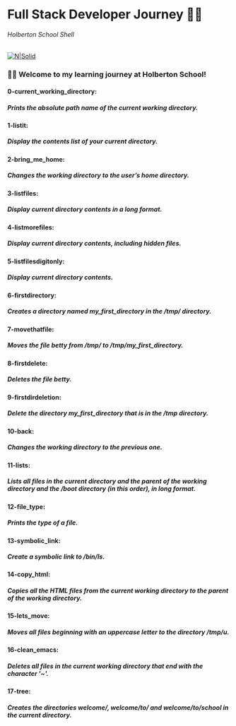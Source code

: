 # Full Stack Developer Journey  🧑‍🎓
######  *Holberton School Shell*  

[![N|Solid](https://cdn.prod.website-files.com/6105315644a26f77912a1ada/63eea844ae4e3022154e2878_Holberton.png)](https://www.holbertonschool.com/)


### 🙋‍♂️ Welcome to my learning journey at Holberton School! 
#### 0-current_working_directory:
##### Prints the absolute path name of the current working directory.
#### 1-listit:
##### Display the contents list of your current directory.
#### 2-bring_me_home:
##### Changes the working directory to the user’s home directory.
#### 3-listfiles:
##### Display current directory contents in a long format.
#### 4-listmorefiles:
##### Display current directory contents, including hidden files.
#### 5-listfilesdigitonly:
##### Display current directory contents.
#### 6-firstdirectory:
##### Creates a directory named my_first_directory in the /tmp/ directory.
#### 7-movethatfile:
##### Moves the file betty from /tmp/ to /tmp/my_first_directory.
#### 8-firstdelete:
##### Deletes the file betty.
#### 9-firstdirdeletion:
##### Delete the directory my_first_directory that is in the /tmp directory.
#### 10-back:
##### Changes the working directory to the previous one.
#### 11-lists:
##### Lists all files in the current directory and the parent of the working directory and the /boot directory (in this order), in long format.
#### 12-file_type:
##### Prints the type of a file.
#### 13-symbolic_link:
##### Create a symbolic link to /bin/ls.
#### 14-copy_html:
##### Copies all the HTML files from the current working directory to the parent of the working directory.
#### 15-lets_move:
##### Moves all files beginning with an uppercase letter to the directory /tmp/u.
#### 16-clean_emacs:
##### Deletes all files in the current working directory that end with the character '~'.
#### 17-tree:
##### Creates the directories welcome/, welcome/to/ and welcome/to/school in the current directory.
